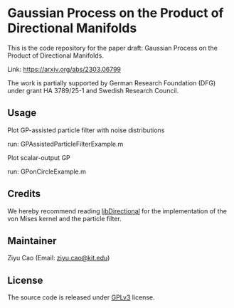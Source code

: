 # Gaussian Process on the Product of Directional Manifolds
This is the code repository for the paper draft: Gaussian Process on the Product of Directional Manifolds. 

Link: https://arxiv.org/abs/2303.06799 

The work is partially supported by German Research Foundation (DFG) under grant HA 3789/25-1 and Swedish Research Council.

## Usage
Plot GP-assisted particle filter with noise distributions

run: GPAssistedParticleFilterExample.m

Plot scalar-output GP

run: GPonCircleExample.m

## Credits
We hereby recommend reading [libDirectional](https://github.com/libDirectional/libDirectional) for the implementation of the von Mises kernel and the particle filter.

## Maintainer
Ziyu Cao (Email: ziyu.cao@kit.edu)

## License
The source code is released under [GPLv3](https://www.gnu.org/licenses/) license.
